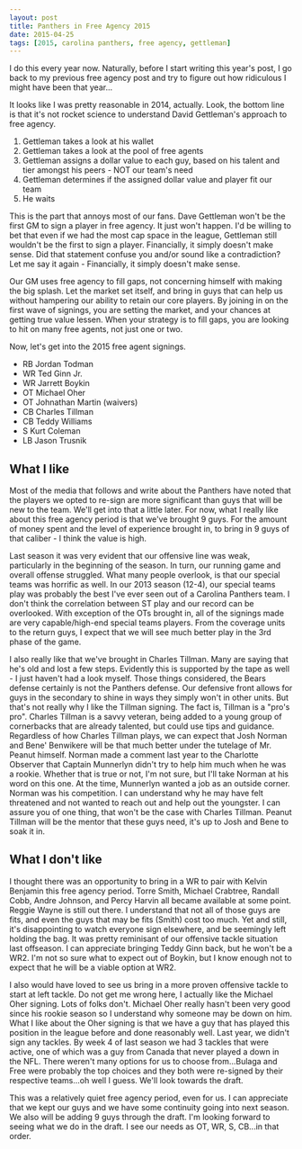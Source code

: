 ```yaml
---
layout: post
title: Panthers in Free Agency 2015
date: 2015-04-25
tags: [2015, carolina panthers, free agency, gettleman]
---
```


I do this every year now.  Naturally, before I start writing this year's post, I go back to my previous free agency post and try to figure out how ridiculous I might have been that year...

It looks like I was pretty reasonable in 2014, actually.  Look, the bottom line is that it's not rocket science to understand David Gettleman's approach to free agency.

1. Gettleman takes a look at his wallet
2. Gettleman takes a look at the pool of free agents
3. Gettleman assigns a dollar value to each guy, based on his talent and tier amongst his peers - NOT our team's need
4. Gettleman determines if the assigned dollar value and player fit our team
5. He waits

This is the part that annoys most of our fans.  Dave Gettleman won't be the first GM to sign a player in free agency.  It just won't happen.  I'd be willing to bet that even if we had the most cap space in the league, Gettleman still wouldn't be the first to sign a player.  Financially, it simply doesn't make sense.  Did that statement confuse you and/or sound like a contradiction?  Let me say it again - Financially, it simply doesn't make sense.

Our GM uses free agency to fill gaps, not concerning himself with making the big splash.  Let the market set itself, and bring in guys that can help us without hampering our ability to retain our core players.  By joining in on the first wave of signings, you are setting the market, and your chances at getting true value lessen.  When your strategy is to fill gaps, you are looking to hit on many free agents, not just one or two.

Now, let's get into the 2015 free agent signings.

* RB Jordan Todman
* WR Ted Ginn Jr.
* WR Jarrett Boykin
* OT Michael Oher
* OT Johnathan Martin (waivers)
* CB Charles Tillman
* CB Teddy Williams
* S Kurt Coleman
* LB Jason Trusnik

## What I like

Most of the media that follows and write about the Panthers have noted that the players we opted to re-sign are more significant than guys that will be new to the team.  We'll get into that a little later.  For now, what I really like about this free agency period is that we've brought 9 guys.  For the amount of money spent and the level of experience brought in, to bring in 9 guys of that caliber - I think the value is high.

Last season it was very evident that our offensive line was weak, particularly in the beginning of the season.  In turn, our running game and overall offense struggled.  What many people overlook, is that our special teams was horrific as well.  In our 2013 season (12-4), our special teams play was probably the best I've ever seen out of a Carolina Panthers team.  I don't think the correlation between ST play and our record can be overlooked.  With exception of the OTs brought in, all of the signings made are very capable/high-end special teams players.  From the coverage units to the return guys, I expect that we will see much better play in the 3rd phase of the game.

I also really like that we've brought in Charles Tillman.  Many are saying that he's old and lost a few steps.  Evidently this is supported by the tape as well - I just haven't had a look myself.  Those things considered, the Bears defense certainly is not the Panthers defense.  Our defensive front allows for guys in the secondary to shine in ways they simply won't in other units.  But that's not really why I like the Tillman signing.  The fact is, Tillman is a "pro's pro".  Charles Tillman is a savvy veteran, being added to a young group of cornerbacks that are already talented, but could use tips and guidance.  Regardless of how Charles Tillman plays, we can expect that Josh Norman and Bene' Benwikere will be that much better under the tutelage of Mr. Peanut himself.  Norman made a comment last year to the Charlotte Observer that Captain Munnerlyn didn't try to help him much when he was a rookie.  Whether that is true or not, I'm not sure, but I'll take Norman at his word on this one.  At the time, Munnerlyn wanted a job as an outside corner.  Norman was his competition.  I can understand why he may have felt threatened and not wanted to reach out and help out the youngster.  I can assure you of one thing, that won't be the case with Charles Tillman.  Peanut Tillman will be the mentor that these guys need, it's up to Josh and Bene to soak it in.

## What I don't like

I thought there was an opportunity to bring in a WR to pair with Kelvin Benjamin this free agency period.  Torre Smith, Michael Crabtree, Randall Cobb, Andre Johnson, and Percy Harvin all became available at some point.  Reggie Wayne is still out there.  I understand that not all of those guys are fits, and even the guys that may be fits (Smith) cost too much.  Yet and still, it's disappointing to watch everyone sign elsewhere, and be seemingly left holding the bag.  It was pretty reminisant of our offensive tackle situation last offseason.  I can appreciate bringing Teddy Ginn back, but he won't be a WR2.  I'm not so sure what to expect out of Boykin, but I know enough not to expect that he will be a viable option at WR2.

I also would have loved to see us bring in a more proven offensive tackle to start at left tackle.  Do not get me wrong here, I actually like the Michael Oher signing.  Lots of folks don't.  Michael Oher really hasn't been very good since his rookie season so I understand why someone may be down on him.  What I like about the Oher signing is that we have a guy that has played this position in the league before and done reasonably well.  Last year, we didn't sign any tackles.  By week 4 of last season we had 3 tackles that were active, one of which was a guy from Canada that never played a down in the NFL.  There weren't many options for us to choose from...Bulaga and Free were probably the top choices and they both were re-signed by their respective teams...oh well I guess.  We'll look towards the draft.

This was a relatively quiet free agency period, even for us.  I can appreciate that we kept our guys and we have some continuity going into next season.  We also will be adding 9 guys through the draft.  I'm looking forward to seeing what we do in the draft.  I see our needs as OT, WR, S, CB...in that order.
